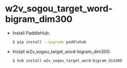# w2v_sogou_target_word-bigram_dim300
* Install PaddleHub: 

    ```bash
    $ pip install --upgrade paddlehub
    ```

* Install w2v_sogou_target_word-bigram_dim300: 

    ```bash
    $ hub install w2v_sogou_target_word-bigram_dim300
    ```
